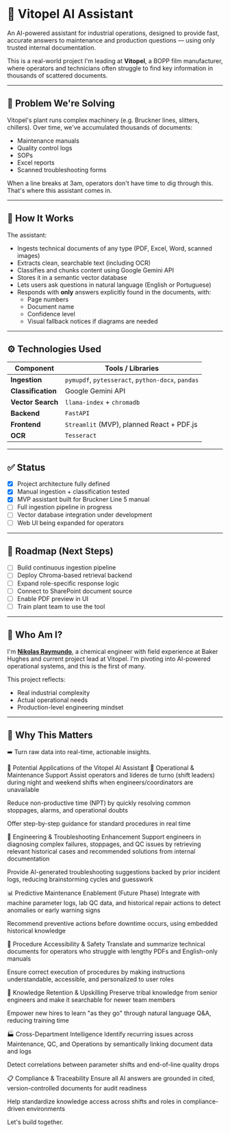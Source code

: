# 🧠 Vitopel AI Assistant

An AI-powered assistant for industrial operations, designed to provide fast, accurate answers to maintenance and production questions — using only trusted internal documentation.

This is a real-world project I'm leading at **Vitopel**, a BOPP film manufacturer, where operators and technicians often struggle to find key information in thousands of scattered documents.

---

## 🚧 Problem We're Solving

Vitopel's plant runs complex machinery (e.g. Bruckner lines, slitters, chillers). Over time, we've accumulated thousands of documents:
- Maintenance manuals
- Quality control logs
- SOPs
- Excel reports
- Scanned troubleshooting forms

When a line breaks at 3am, operators don't have time to dig through this. That's where this assistant comes in.

---

## 🧩 How It Works

The assistant:
- Ingests technical documents of any type (PDF, Excel, Word, scanned images)
- Extracts clean, searchable text (including OCR)
- Classifies and chunks content using Google Gemini API
- Stores it in a semantic vector database
- Lets users ask questions in natural language (English or Portuguese)
- Responds with **only** answers explicitly found in the documents, with:
  - Page numbers
  - Document name
  - Confidence level
  - Visual fallback notices if diagrams are needed

---

## ⚙️ Technologies Used

| Component      | Tools / Libraries                      |
|----------------|-----------------------------------------|
| **Ingestion**  | `pymupdf`, `pytesseract`, `python-docx`, `pandas` |
| **Classification** | Google Gemini API                    |
| **Vector Search**  | `llama-index` + `chromadb`            |
| **Backend**    | `FastAPI`                               |
| **Frontend**   | `Streamlit` (MVP), planned React + PDF.js |
| **OCR**        | `Tesseract`                             |

---

## ✅ Status

- [x] Project architecture fully defined
- [x] Manual ingestion + classification tested
- [x] MVP assistant built for Bruckner Line 5 manual
- [ ] Full ingestion pipeline in progress
- [ ] Vector database integration under development
- [ ] Web UI being expanded for operators

---

## 📍 Roadmap (Next Steps)

- [ ] Build continuous ingestion pipeline
- [ ] Deploy Chroma-based retrieval backend
- [ ] Expand role-specific response logic
- [ ] Connect to SharePoint document source
- [ ] Enable PDF preview in UI
- [ ] Train plant team to use the tool

---

## 👋 Who Am I?

I'm [**Nikolas Raymundo**](https://www.linkedin.com/in/nikolas-cavalcante-raymundo/), a chemical engineer with field experience at Baker Hughes and current project lead at Vitopel. I'm pivoting into AI-powered operational systems, and this is the first of many.

This project reflects:
- Real industrial complexity
- Actual operational needs
- Production-level engineering mindset

---

## 🧠 Why This Matters 

➡️ Turn raw data into real-time, actionable insights.

🧠 Potential Applications of the Vitopel AI Assistant
🎯 Operational & Maintenance Support
Assist operators and líderes de turno (shift leaders) during night and weekend shifts when engineers/coordinators are unavailable

Reduce non-productive time (NPT) by quickly resolving common stoppages, alarms, and operational doubts

Offer step-by-step guidance for standard procedures in real time

🔧 Engineering & Troubleshooting Enhancement
Support engineers in diagnosing complex failures, stoppages, and QC issues by retrieving relevant historical cases and recommended solutions from internal documentation

Provide AI-generated troubleshooting suggestions backed by prior incident logs, reducing brainstorming cycles and guesswork

📊 Predictive Maintenance Enablement (Future Phase)
Integrate with machine parameter logs, lab QC data, and historical repair actions to detect anomalies or early warning signs

Recommend preventive actions before downtime occurs, using embedded historical knowledge

📘 Procedure Accessibility & Safety
Translate and summarize technical documents for operators who struggle with lengthy PDFs and English-only manuals

Ensure correct execution of procedures by making instructions understandable, accessible, and personalized to user roles

🧠 Knowledge Retention & Upskilling
Preserve tribal knowledge from senior engineers and make it searchable for newer team members

Empower new hires to learn "as they go" through natural language Q&A, reducing training time

🏭 Cross-Department Intelligence
Identify recurring issues across Maintenance, QC, and Operations by semantically linking document data and logs

Detect correlations between parameter shifts and end-of-line quality drops

📋 Compliance & Traceability
Ensure all AI answers are grounded in cited, version-controlled documents for audit readiness

Help standardize knowledge access across shifts and roles in compliance-driven environments


Let's build together.
